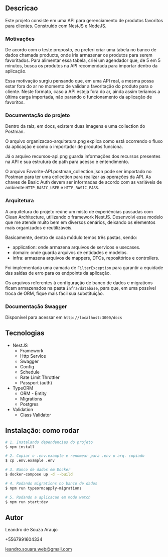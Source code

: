 ## Descricao

Este projeto consiste em uma API para gerenciamento de produtos favoritos para clientes. Construído com NestJS e NodeJS.

### Motivações

De acordo com o teste proposto, eu preferi criar uma tabela no banco de dados chamada products, onde iria armazenar os produtos para serem favoritados. Para alimentar essa tabela, criei um agendador que, de 5 em 5 minutos, busca os produtos na API recomendada para importar dentro da aplicação.

Essa motivação surgiu pensando que, em uma API real, a mesma possa estar fora do ar no momento de validar a favoritação do produto para o cliente. Neste formato, caso a API esteja fora do ar, ainda assim teríamos a última carga importada, não parando o funcionamento da aplicação de favoritos.

### Documentação do projeto

Dentro da raiz, em docs, existem duas imagens e uma collection do Postman.

O arquivo organizacao-arquitetura.png explica como está ocorrendo o fluxo da aplicação e como o importador de produtos funciona.

Já o arquivo recursos-api.png guarda informações dos recursos presentes na API e sua estrutura de path para acesso e entendimento.

O arquivo Favorite-API.postman_collection.json pode ser importado no Postman para ter uma collection para realizar as operações da API.
As chaves de Basic Auth devem ser informadas de acordo com as variáveis de ambiente `HTTP_BASIC_USER` e `HTTP_BASIC_PASS`.

### Arquitetura

A arquitetura do projeto reúne um misto de experiências passadas com Clean Architecture, utilizando o framework NestJS. Desenvolvi esse modelo que me atende muito bem em diversos cenários, deixando os elementos mais organizados e reutilizáveis.

Basicamente, dentro de cada módulo temos três pastas, sendo:

- application: onde armazena arquivos de servicos e usecases.
- domain: onde guarda arquivos de entidades e modelos.
- infra: armazena arquivos de mappers, DTOs, repositórios e controllers.

Foi implementada uma camada de `FilterException` para garantir a equidade das saídas de erro para os endpoints da aplicação.

Os arquivos referentes à configuração de banco de dados e migrations ficam armazenados na pasta `infra/database`, para que, em uma possível troca de ORM, fique mais fácil sua substituição.

### Documentação Swagger

Disponível para acessar em `http://localhost:3000/docs`

## Tecnologias

- NestJS
  - Framework
  - Http Service
  - Swagger
  - Config
  - Schedule
  - Rate Limit Throttler
  - Passport (auth)
- TypeORM
  - ORM - Entity
  - Migrations
  - Postgres
- Validation
  - Class Validator

## Instalação: como rodar

```bash
# 1. Instalando dependencias do projeto
$ npm install

# 2. Copiar o .env.example e renomear para .env o arq. copiado
$ cp .env.example .env

# 3. Banco de dados em Docker
$ docker-compose up -d --build

# 4. Rodando migrations no banco de dados
$ npm run typeorm:apply-migrations

# 5. Rodando a aplicacao em modo watch
$ npm run start:dev
```

## Autor

Leandro de Souza Araujo

+5567991604334

leandro.souara.web@gmail.com
